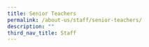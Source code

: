 ```yaml
---
title: Senior Teachers
permalink: /about-us/staff/senior-teachers/
description: ""
third_nav_title: Staff
---
```

